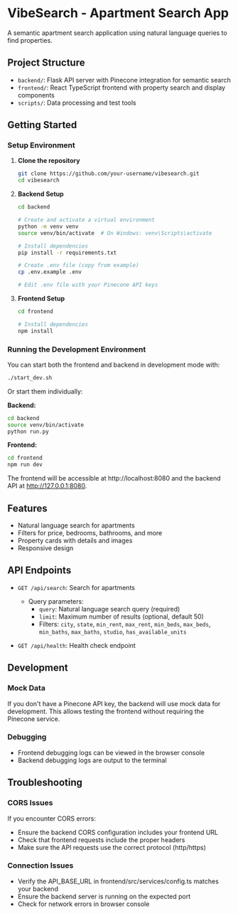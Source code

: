 # VibeSearch - Apartment Search App

A semantic apartment search application using natural language queries to find properties.

## Project Structure

- `backend/`: Flask API server with Pinecone integration for semantic search
- `frontend/`: React TypeScript frontend with property search and display components
- `scripts/`: Data processing and test tools

## Getting Started

### Setup Environment

1. **Clone the repository**

   ```bash
   git clone https://github.com/your-username/vibesearch.git
   cd vibesearch
   ```

2. **Backend Setup**

   ```bash
   cd backend

   # Create and activate a virtual environment
   python -m venv venv
   source venv/bin/activate  # On Windows: venv\Scripts\activate

   # Install dependencies
   pip install -r requirements.txt

   # Create .env file (copy from example)
   cp .env.example .env

   # Edit .env file with your Pinecone API keys
   ```

3. **Frontend Setup**

   ```bash
   cd frontend

   # Install dependencies
   npm install
   ```

### Running the Development Environment

You can start both the frontend and backend in development mode with:

```bash
./start_dev.sh
```

Or start them individually:

**Backend:**

```bash
cd backend
source venv/bin/activate
python run.py
```

**Frontend:**

```bash
cd frontend
npm run dev
```

The frontend will be accessible at http://localhost:8080 and the backend API at http://127.0.0.1:8080.

## Features

- Natural language search for apartments
- Filters for price, bedrooms, bathrooms, and more
- Property cards with details and images
- Responsive design

## API Endpoints

- `GET /api/search`: Search for apartments

  - Query parameters:
    - `query`: Natural language search query (required)
    - `limit`: Maximum number of results (optional, default 50)
    - Filters: `city`, `state`, `min_rent`, `max_rent`, `min_beds`, `max_beds`, `min_baths`, `max_baths`, `studio`, `has_available_units`

- `GET /api/health`: Health check endpoint

## Development

### Mock Data

If you don't have a Pinecone API key, the backend will use mock data for development. This allows testing the frontend without requiring the Pinecone service.

### Debugging

- Frontend debugging logs can be viewed in the browser console
- Backend debugging logs are output to the terminal

## Troubleshooting

### CORS Issues

If you encounter CORS errors:

- Ensure the backend CORS configuration includes your frontend URL
- Check that frontend requests include the proper headers
- Make sure the API requests use the correct protocol (http/https)

### Connection Issues

- Verify the API_BASE_URL in frontend/src/services/config.ts matches your backend
- Ensure the backend server is running on the expected port
- Check for network errors in browser console
